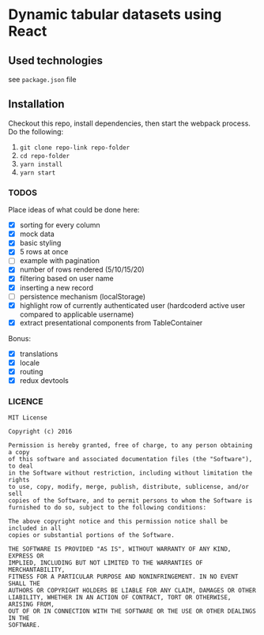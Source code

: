 # Dynamic tabular datasets using React
 
## Used technologies
see `package.json` file

## Installation
Checkout this repo, install dependencies, then start the webpack process.
Do the following:

1. `git clone repo-link repo-folder`
2. `cd repo-folder`
3. `yarn install`
4. `yarn start`

### TODOS ###
Place ideas of what could be done here:
- [x] sorting for every column
- [x] mock data
- [x] basic styling
- [x] 5 rows at once
- [ ] example with pagination
- [x] number of rows rendered (5/10/15/20)
- [x] filtering based on user name
- [x] inserting a new record
- [ ] persistence mechanism (localStorage)
- [x] highlight row of currently authenticated user (hardcoderd active user compared to applicable username)
- [x] extract presentational components from TableContainer

Bonus:
- [x] translations
- [x] locale
- [x] routing
- [x] redux devtools

### LICENCE ###
```
MIT License

Copyright (c) 2016

Permission is hereby granted, free of charge, to any person obtaining a copy
of this software and associated documentation files (the "Software"), to deal
in the Software without restriction, including without limitation the rights
to use, copy, modify, merge, publish, distribute, sublicense, and/or sell
copies of the Software, and to permit persons to whom the Software is
furnished to do so, subject to the following conditions:

The above copyright notice and this permission notice shall be included in all
copies or substantial portions of the Software.

THE SOFTWARE IS PROVIDED "AS IS", WITHOUT WARRANTY OF ANY KIND, EXPRESS OR
IMPLIED, INCLUDING BUT NOT LIMITED TO THE WARRANTIES OF MERCHANTABILITY,
FITNESS FOR A PARTICULAR PURPOSE AND NONINFRINGEMENT. IN NO EVENT SHALL THE
AUTHORS OR COPYRIGHT HOLDERS BE LIABLE FOR ANY CLAIM, DAMAGES OR OTHER
LIABILITY, WHETHER IN AN ACTION OF CONTRACT, TORT OR OTHERWISE, ARISING FROM,
OUT OF OR IN CONNECTION WITH THE SOFTWARE OR THE USE OR OTHER DEALINGS IN THE
SOFTWARE.
```